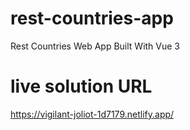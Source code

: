 # rest-countries-app

Rest Countries Web App Built With Vue 3

# live solution URL

https://vigilant-joliot-1d7179.netlify.app/
